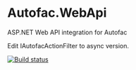 # Autofac.WebApi
ASP.NET Web API integration for Autofac

Edit IAutofacActionFilter to async version.

[![Build status](https://ci.appveyor.com/api/projects/status/i7fjrapyswrvy73r?svg=true)](https://ci.appveyor.com/project/Autofac/autofac-webapi)
